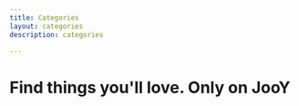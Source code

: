 ```yaml
---
title: Categories
layout: categories
description: categories

---
```

# Find things you'll love. Only on JooY